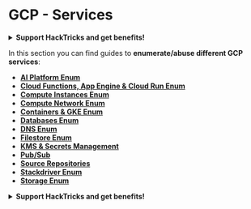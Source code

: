 # GCP - Services

<details>

<summary><strong>Support HackTricks and get benefits!</strong></summary>

* If you want to see your **company advertised in HackTricks** or if you want access to the **latest version of the PEASS or download HackTricks in PDF** Check the [**SUBSCRIPTION PLANS**](https://github.com/sponsors/carlospolop)!
* Get the [**official PEASS & HackTricks swag**](https://peass.creator-spring.com)
* Discover [**The PEASS Family**](https://opensea.io/collection/the-peass-family), our collection of exclusive [**NFTs**](https://opensea.io/collection/the-peass-family)
* **Join the** 💬 [**Discord group**](https://discord.gg/hRep4RUj7f) or the [**telegram group**](https://t.me/peass) or **follow** me on **Twitter** 🐦 [**@carlospolopm**](https://twitter.com/carlospolopm)**.**
* **Share your hacking tricks by submitting PRs to the** [**HackTricks**](https://github.com/carlospolop/hacktricks) and [**HackTricks Cloud**](https://github.com/carlospolop/hacktricks-cloud) github repos.

</details>

In this section you can find guides to **enumerate/abuse different GCP services**:

* [**AI Platform Enum**](gcp-ai-platform-enum.md)
* [**Cloud Functions, App Engine & Cloud Run Enum**](../../gcp-pentesting/gcp-services/gcp-cloud-functions-enum.md)
* [**Compute Instances Enum**](../../gcp-pentesting/gcp-services/gcp-compute-instances-enum/)
* [**Compute Network Enum**](broken-reference)
* [**Containers & GKE Enum**](gcp-containers-gke-and-composer-enum.md)
* [**Databases Enum**](gcp-databases-enum/)
* [**DNS Enum**](gcp-dns-enum.md)
* [**Filestore Enum**](gcp-filestore-enum.md)
* [**KMS & Secrets Management**](gcp-kms-and-secrets-management-enum.md)
* [**Pub/Sub**](gcp-pub-sub.md)
* [**Source Repositories**](gcp-source-repositories-enum.md)
* [**Stackdriver Enum**](gcp-stackdriver-enum.md)
* [**Storage Enum**](gcp-storage-enum.md)

<details>

<summary><strong>Support HackTricks and get benefits!</strong></summary>

* If you want to see your **company advertised in HackTricks** or if you want access to the **latest version of the PEASS or download HackTricks in PDF** Check the [**SUBSCRIPTION PLANS**](https://github.com/sponsors/carlospolop)!
* Get the [**official PEASS & HackTricks swag**](https://peass.creator-spring.com)
* Discover [**The PEASS Family**](https://opensea.io/collection/the-peass-family), our collection of exclusive [**NFTs**](https://opensea.io/collection/the-peass-family)
* **Join the** 💬 [**Discord group**](https://discord.gg/hRep4RUj7f) or the [**telegram group**](https://t.me/peass) or **follow** me on **Twitter** 🐦 [**@carlospolopm**](https://twitter.com/carlospolopm)**.**
* **Share your hacking tricks by submitting PRs to the** [**HackTricks**](https://github.com/carlospolop/hacktricks) and [**HackTricks Cloud**](https://github.com/carlospolop/hacktricks-cloud) github repos.

</details>
